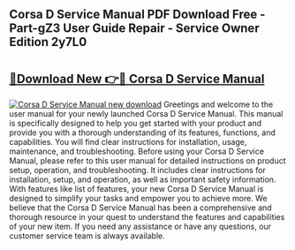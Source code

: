 ## Corsa D Service Manual PDF Download Free - Part-gZ3 User Guide Repair - Service Owner Edition 2y7L0

# <h2><a href="http://bc98862.oget.top/?id=Corsa+D+Service+Manual">🔗Download New 👉🔴 Corsa D Service Manual</a></h2>

[![Corsa D Service Manual new download](https://i.imgur.com/5g1atiW.png)](http://bc98862.oget.top/?id=Corsa+D+Service+Manual)
Greetings and welcome to the user manual for your newly launched Corsa D Service Manual. This manual is specifically designed to help you get started with your product and provide you with a thorough understanding of its features, functions, and capabilities. You will find clear instructions for installation, usage, maintenance, and troubleshooting. Before using your Corsa D Service Manual, please refer to this user manual for detailed instructions on product setup, operation, and troubleshooting. It includes clear instructions for installation, setup, and operation, as well as important safety information. With features like list of features, your new Corsa D Service Manual is designed to simplify your tasks and empower you to achieve more. We believe that the Corsa D Service Manual has been a comprehensive and thorough resource in your quest to understand the features and capabilities of your new item. If you need any assistance or have any questions, our customer service team is always available.
